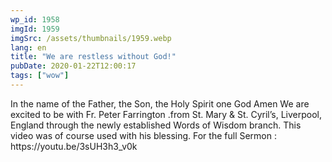 ```yaml
---
wp_id: 1958
imgId: 1959
imgSrc: /assets/thumbnails/1959.webp
lang: en
title: "We are restless without God!"
pubDate: 2020-01-22T12:00:17
tags: ["wow"]
---
```


<!-- page: 6 -->

<p>In the name of the Father, the Son, the Holy Spirit one God Amen We are excited to be with Fr. Peter Farrington .from St. Mary &amp; St. Cyril&#8217;s, Liverpool, England through the newly established Words of Wisdom branch. This video was of course used with his blessing. For the full Sermon : https://youtu.be/3sUH3h3_v0k</p>

